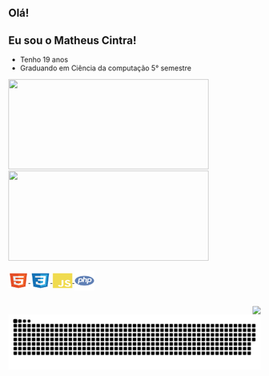 ## Olá! 

## Eu sou o Matheus Cintra! 
- Tenho 19 anos
- Graduando em Ciência da computação 5° semestre




 <div>
  <a href="https://github.com/fcintra">
  <img height="180em" width="400" src="https://github-readme-stats.vercel.app/api?username=fcintra&show_icons=true&theme=react&include_all_commits=true&count_private=true"/>
  <img height="180em" width="400" src="https://github-readme-stats.vercel.app/api/top-langs/?username=fcintra&layout=compact&langs_count=7&theme=react"/>
   
</div>

<div style="display: inline_block"><br>
  

  <img align="center" alt="Matheus-HTML" height="30" width="40" src="https://raw.githubusercontent.com/devicons/devicon/master/icons/html5/html5-original.svg">
  <img align="center" alt="Matheus-CSS" height="30" width="40" src="https://raw.githubusercontent.com/devicons/devicon/master/icons/css3/css3-original.svg">
 <img align="center" alt="Matheus-Js" height="30" width="40" src="https://raw.githubusercontent.com/devicons/devicon/master/icons/javascript/javascript-plain.svg">
 <img align="center" alt="Matheus-Php" height="40" width="40" src="https://raw.githubusercontent.com/devicons/devicon/master/icons/php/php-plain.svg">
</div>
  <br>
<div> 
 
<a href="https://www.linkedin.com/in/matheuscintraf/" target="_blank"><img align="right" src="https://img.shields.io/badge/-LinkedIn-%230077B5?style=for-the-badge&logo=linkedin&logoColor=white" target="_blank"></a> 
 
  ![Snake animation](https://github.com/fcintra/fcintra/blob/output/github-contribution-grid-snake.svg)
 
</div>
